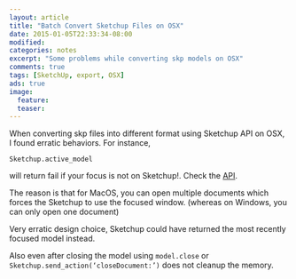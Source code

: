 ```yaml
---
layout: article
title: "Batch Convert Sketchup Files on OSX"
date: 2015-01-05T22:33:34-08:00
modified:
categories: notes
excerpt: "Some problems while converting skp models on OSX"
comments: true
tags: [SketchUp, export, OSX]
ads: true
image:
  feature:
  teaser:
---
```


When converting skp files into different format using Sketchup API on OSX, I found erratic behaviors. For instance,

`Sketchup.active_model`

will return fail if your focus is not on Sketchup!. Check the [API](http://www.sketchup.com/intl/en/developer/docs/ourdoc/sketchup#active_model).

The reason is that for MacOS, you can open multiple documents which forces the Sketchup to use the focused window. (whereas on Windows, you can only open one document)

Very erratic design choice, Sketchup could have returned the most recently focused model instead.

Also even after closing the model using `model.close` or `Sketchup.send_action(‘closeDocument:’)` does not cleanup the memory.
